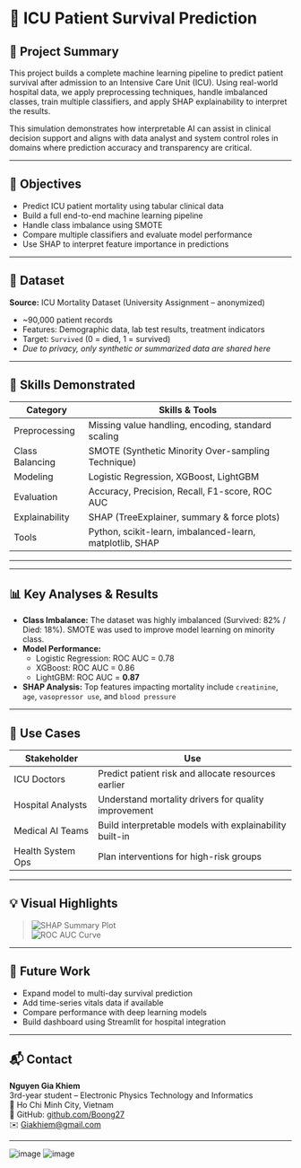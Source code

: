# 🏥 ICU Patient Survival Prediction

## 🧾 Project Summary

This project builds a complete machine learning pipeline to predict patient survival after admission to an Intensive Care Unit (ICU). Using real-world hospital data, we apply preprocessing techniques, handle imbalanced classes, train multiple classifiers, and apply SHAP explainability to interpret the results.

This simulation demonstrates how interpretable AI can assist in clinical decision support and aligns with data analyst and system control roles in domains where prediction accuracy and transparency are critical.

---

## 🎯 Objectives

- Predict ICU patient mortality using tabular clinical data  
- Build a full end-to-end machine learning pipeline  
- Handle class imbalance using SMOTE  
- Compare multiple classifiers and evaluate model performance  
- Use SHAP to interpret feature importance in predictions  

---

## 📁 Dataset

**Source:** ICU Mortality Dataset (University Assignment – anonymized)  
- ~90,000 patient records  
- Features: Demographic data, lab test results, treatment indicators  
- Target: `Survived` (0 = died, 1 = survived)  
- *Due to privacy, only synthetic or summarized data are shared here*

---

## 🧠 Skills Demonstrated

| Category             | Skills & Tools |
|----------------------|----------------|
| Preprocessing        | Missing value handling, encoding, standard scaling |
| Class Balancing      | SMOTE (Synthetic Minority Over-sampling Technique) |
| Modeling             | Logistic Regression, XGBoost, LightGBM |
| Evaluation           | Accuracy, Precision, Recall, F1-score, ROC AUC |
| Explainability       | SHAP (TreeExplainer, summary & force plots) |
| Tools                | Python, scikit-learn, imbalanced-learn, matplotlib, SHAP |

---

---

## 📊 Key Analyses & Results

- **Class Imbalance:** The dataset was highly imbalanced (Survived: 82% / Died: 18%). SMOTE was used to improve model learning on minority class.  
- **Model Performance:**  
  - Logistic Regression: ROC AUC = 0.78  
  - XGBoost: ROC AUC = 0.86  
  - LightGBM: ROC AUC = **0.87**  
- **SHAP Analysis:** Top features impacting mortality include `creatinine`, `age`, `vasopressor use`, and `blood pressure`

---

## 🧩 Use Cases

| Stakeholder        | Use |
|--------------------|-----|
| ICU Doctors        | Predict patient risk and allocate resources earlier |
| Hospital Analysts  | Understand mortality drivers for quality improvement |
| Medical AI Teams   | Build interpretable models with explainability built-in |
| Health System Ops  | Plan interventions for high-risk groups |

---

## 💡 Visual Highlights

> ![SHAP Summary Plot](img/shap_summary_plot.png)  
> ![ROC AUC Curve](img/roc_auc_curve.png)

---

## 🔭 Future Work

- Expand model to multi-day survival prediction  
- Add time-series vitals data if available  
- Compare performance with deep learning models  
- Build dashboard using Streamlit for hospital integration  

---

## 📬 Contact

**Nguyen Gia Khiem**  
3rd-year student – Electronic Physics Technology and Informatics  
📍 Ho Chi Minh City, Vietnam  
🔗 GitHub: [github.com/Boong27](https://github.com/Boong27)  
✉️ Giakhiem@gmail.com

---
![image](https://github.com/user-attachments/assets/89c9168d-a74e-4e45-9f0d-cd552d7a7930)
![image](https://github.com/user-attachments/assets/7ab8c2ee-b67c-4880-b399-7d9b690876d1)

